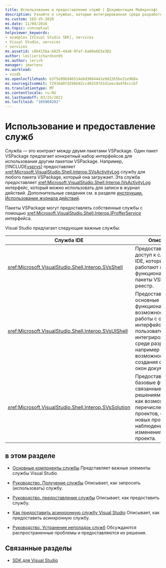 ```yaml
---
title: Использование и предоставление служб | Документация Майкрософт
description: Узнайте о службах, которые интегрированная среда разработки Visual Studio предлагает пакету VSPackage для предоставления и использования. В этих статьях описывается, как получить и предоставить службы.
ms.custom: SEO-VS-2020
ms.date: 11/04/2016
ms.topic: conceptual
helpviewer_keywords:
- examples [Visual Studio SDK], services
- Visual Studio, services
- services
ms.assetid: c0b415ba-b825-4da0-9faf-8a60a663e302
author: leslierichardson95
ms.author: lerich
manager: jmartens
ms.workload:
- vssdk
ms.openlocfilehash: b3f5e99b946514ebd3064441e9d2265be31e968a
ms.sourcegitcommit: f2916d8fd296b92cc402597d1d1eecda4f6cccbf
ms.translationtype: MT
ms.contentlocale: ru-RU
ms.lasthandoff: 03/25/2021
ms.locfileid: "105060202"
---
```

# <a name="using-and-providing-services"></a>Использование и предоставление служб
Служба — это контракт между двумя пакетами VSPackage. Один пакет VSPackage предлагает конкретный набор интерфейсов для использования другим пакетом VSPackage. Например, [!INCLUDE[vsprvs](../code-quality/includes/vsprvs_md.md)] предоставляет <xref:Microsoft.VisualStudio.Shell.Interop.SVsActivityLog> службу для любого пакета VSPackage, который она загружает. Эта служба предоставляет <xref:Microsoft.VisualStudio.Shell.Interop.IVsActivityLog> интерфейс, который можно использовать для записи в журнал действий. Дополнительные сведения см. в разделе [инструкции. Использование журнала действий](../extensibility/how-to-use-the-activity-log.md).

 Пакеты VSPackage могут предоставлять собственные службы с помощью <xref:Microsoft.VisualStudio.Shell.Interop.IProfferService> интерфейса.

 Visual Studio предлагает следующие важные службы:

|Служба IDE|Описание|
|-----------------|-----------------|
|<xref:Microsoft.VisualStudio.Shell.Interop.SVsShell>|Предоставляет доступ к службам IDE, которые работают с базовой функциональностью, пакеты VSPackage и реестр.|
|<xref:Microsoft.VisualStudio.Shell.Interop.SVsUIShell>|Предоставляет основные функциональные возможности для работы с окнами и интерфейсом пользователя в интегрированной среде разработки, например возможность создания средств и окон документов.|
|<xref:Microsoft.VisualStudio.Shell.Interop.SVsSolution>|Предоставляет базовые функции, связанные с решениями, такие как возможность перечисления проектов, создания новых проектов и наблюдения за изменениями проекта.|

## <a name="in-this-section"></a>в этом разделе
- [Основные компоненты службы](../extensibility/internals/service-essentials.md) Представляет важные элементы службы Visual Studio.

- [Руководство. Получение службы](../extensibility/how-to-get-a-service.md) Описывает, как запросить (использовать) службу.

- [Руководство. предоставление службы](../extensibility/how-to-provide-a-service.md) Описывает, как предоставить службу.

- [Как предоставить асинхронную службу Visual Studio](../extensibility/how-to-provide-an-asynchronous-visual-studio-service.md) Описывает, как предоставить асинхронную службу.

- [Руководство. Устранение неполадок служб](../extensibility/how-to-troubleshoot-services.md) Обсуждаются распространенные проблемы и предоставляются их решения.

## <a name="related-sections"></a>Связанные разделы
- [SDK для Visual Studio](../extensibility/visual-studio-sdk.md)
